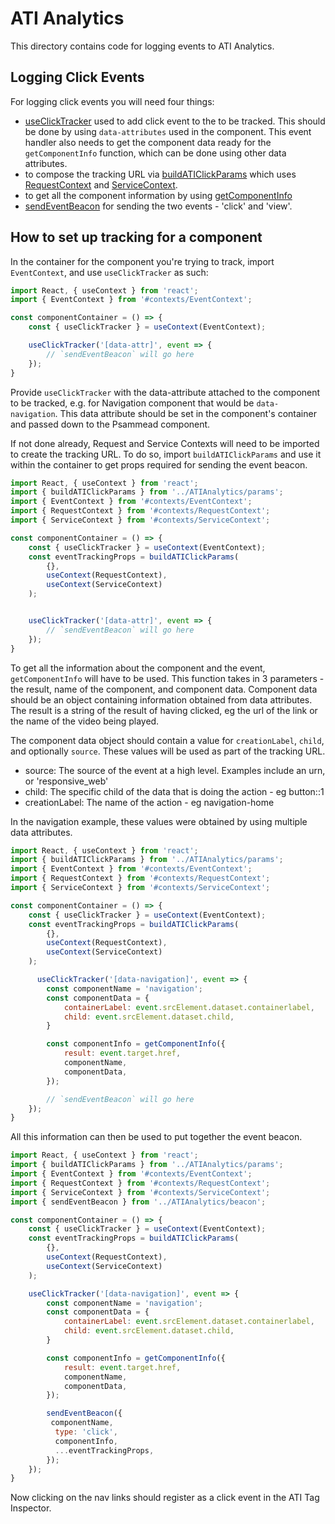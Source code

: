 # ATI Analytics

This directory contains code for logging events to ATI Analytics.

## Logging Click Events
For logging click events you will need four things:
* [useClickTracker](https://github.com/bbc/simorgh/blob/latest/src/app/contexts/EventContext/index.jsx) used to add click event to the to be tracked. This should be done by using `data-attributes` used in the component. This event handler also needs to get the component data ready for the `getComponentInfo` function, which can be done using other data attributes.
* to compose the tracking URL via [buildATIClickParams](https://github.com/bbc/simorgh/blob/latest/src/app/containers/ATIAnalytics/params/index.js#L41) which uses [RequestContext](https://github.com/bbc/simorgh/blob/latest/src/app/contexts/RequestContext/index.jsx) and [ServiceContext](https://github.com/bbc/simorgh/blob/latest/src/app/contexts/ServiceContext/index.jsx).
* to get all the component information by using [getComponentInfo](https://github.com/bbc/simorgh/blob/latest/src/app/lib/analyticsUtils/index.js)
* [sendEventBeacon](https://github.com/bbc/simorgh/blob/latest/src/app/containers/ATIAnalytics/beacon/index.js) for sending the two events - 'click' and 'view'.

## How to set up tracking for a component
In the container for the component you're trying to track,  import `EventContext`, and use `useClickTracker` as such:

```jsx
import React, { useContext } from 'react';
import { EventContext } from '#contexts/EventContext';

const componentContainer = () => {
	const { useClickTracker } = useContext(EventContext);

	useClickTracker('[data-attr]', event => {
		// `sendEventBeacon` will go here
	});
}
```

Provide `useClickTracker` with the data-attribute attached to the component to be tracked, e.g. for Navigation component that would be `data-navigation`. This data attribute should be set in the component's container and passed down to the Psammead component.

If not done already, Request and Service Contexts will need to be imported to create the tracking URL. To do so, import `buildATIClickParams` and use it within the container to get props required for sending the event beacon.

```jsx
import React, { useContext } from 'react';
import { buildATIClickParams } from '../ATIAnalytics/params';
import { EventContext } from '#contexts/EventContext';
import { RequestContext } from '#contexts/RequestContext';
import { ServiceContext } from '#contexts/ServiceContext';

const componentContainer = () => {
	const { useClickTracker } = useContext(EventContext);
	const eventTrackingProps = buildATIClickParams(
		{},
		useContext(RequestContext),
    	useContext(ServiceContext)
	);


	useClickTracker('[data-attr]', event => {
		// `sendEventBeacon` will go here
	});
}
```

To get all the information about the component and the event, `getComponentInfo` will have to be used. This function takes in 3 parameters - the result, name of the component, and component data.
Component data should be an object containing information obtained from data attributes.
The result is a string of the result of having clicked, eg the url of the link or the name of the video being played.

The component data object should contain a value for `creationLabel`, `child`, and optionally `source`. These values will be used as part of the tracking URL.
- source: The source of the event at a high level. Examples include an urn, or 'responsive_web'
- child: The specific child of the data that is doing the action - eg button::1
- creationLabel: The name of the action - eg navigation-home

In the navigation example, these values were obtained by using multiple data attributes.

```jsx
import React, { useContext } from 'react';
import { buildATIClickParams } from '../ATIAnalytics/params';
import { EventContext } from '#contexts/EventContext';
import { RequestContext } from '#contexts/RequestContext';
import { ServiceContext } from '#contexts/ServiceContext';

const componentContainer = () => {
	const { useClickTracker } = useContext(EventContext);
	const eventTrackingProps = buildATIClickParams(
		{},
		useContext(RequestContext),
    	useContext(ServiceContext)
	);

	  useClickTracker('[data-navigation]', event => {
		const componentName = 'navigation';
		const componentData = {
			containerLabel: event.srcElement.dataset.containerlabel,
			child: event.srcElement.dataset.child,
		}

		const componentInfo = getComponentInfo({
			result: event.target.href,
			componentName,
			componentData,
		});

		// `sendEventBeacon` will go here
	});
}
```

All this information can then be used to put together the event beacon.

```jsx
import React, { useContext } from 'react';
import { buildATIClickParams } from '../ATIAnalytics/params';
import { EventContext } from '#contexts/EventContext';
import { RequestContext } from '#contexts/RequestContext';
import { ServiceContext } from '#contexts/ServiceContext';
import { sendEventBeacon } from '../ATIAnalytics/beacon';

const componentContainer = () => {
	const { useClickTracker } = useContext(EventContext);
	const eventTrackingProps = buildATIClickParams(
		{},
		useContext(RequestContext),
    	useContext(ServiceContext)
	);

	useClickTracker('[data-navigation]', event => {
		const componentName = 'navigation';
		const componentData = {
			containerLabel: event.srcElement.dataset.containerlabel,
			child: event.srcElement.dataset.child,
		}

		const componentInfo = getComponentInfo({
			result: event.target.href,
			componentName,
			componentData,
		});

		sendEventBeacon({
	     componentName,
	      type: 'click',
	      componentInfo,
	      ...eventTrackingProps,
	    });
	});
}
```

Now clicking on the nav links should register as a click event in the ATI Tag Inspector.
